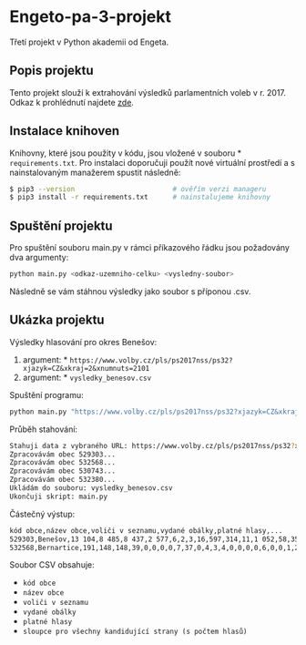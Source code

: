# Engeto-pa-3-projekt
Třetí projekt v Python akademii od Engeta. 

## Popis projektu

Tento projekt slouží k extrahování výsledků parlamentních voleb v r. 2017. Odkaz k prohlédnutí najdete [zde]([https://www.volby.cz](https://www.volby.cz/pls/ps2017nss/ps3?xjazyk=CZ)).

## Instalace knihoven

Knihovny, které jsou použity v kódu, jsou vložené v souboru * `requirements.txt`. Pro instalaci doporučuji použít nové virtuální prostředí a s nainstalovaným manažerem spustit následně:

```bash
$ pip3 --version                        # ověřím verzi manageru 
$ pip3 install -r requirements.txt      # nainstalujeme knihovny
```
## Spuštění projektu

Pro spuštění souboru main.py v rámci příkazového řádku jsou požadovány dva argumenty:

```bash
python main.py <odkaz-uzemniho-celku> <vysledny-soubor>
```
Následně se vám stáhnou výsledky jako soubor s příponou .csv.

## Ukázka projektu

Výsledky hlasování pro okres Benešov:

1. argument: * `https://www.volby.cz/pls/ps2017nss/ps32?xjazyk=CZ&xkraj=2&xnumnuts=2101`
2. argument: * `vysledky_benesov.csv`

Spuštění programu:

```bash
python main.py "https://www.volby.cz/pls/ps2017nss/ps32?xjazyk=CZ&xkraj=2&xnumnuts=2101" vysledky_benesov.csv
```
Průběh stahování:

```bash
Stahuji data z vybraného URL: https://www.volby.cz/pls/ps2017nss/ps32?xjazyk=CZ&xkraj=2&xnumnuts=2101
Zpracovávám obec 529303...
Zpracovávám obec 532568...
Zpracovávám obec 530743...
Zpracovávám obec 532380...
Ukládám do souboru: vysledky_benesov.csv
Ukončuji skript: main.py
```
Částečný výstup:

```bash
kód obce,název obce,voliči v seznamu,vydané obálky,platné hlasy,...
529303,Benešov,13 104,8 485,8 437,2 577,6,2,3,16,597,314,11,1 052,58,35,3,6,17,21,802,10,112,109,682,414,3,948,624,5,10
532568,Bernartice,191,148,148,39,0,0,0,0,7,37,0,4,3,4,0,0,0,0,6,0,0,1,20,3,0,7,17,0,0
```

Soubor CSV obsahuje:

* `kód obce`
* `název obce`
* `voliči v seznamu`
* `vydané obálky`
* `platné hlasy`
* `sloupce pro všechny kandidující strany (s počtem hlasů)`
